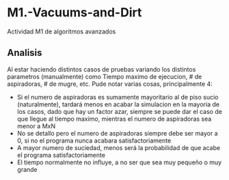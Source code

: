 # M1.-Vacuums-and-Dirt
Actividad M1 de algoritmos avanzados

## Analisis
Al estar haciendo distintos casos de pruebas variando los distintos parametros (manualmente) como Tiempo maximo de ejecucion, # de aspiradoras, # de mugre, etc. Pude notar varias cosas, principalmente 4:
* Si el numero de aspiradoras es sumamente mayoritario al de piso sucio (naturalmente), tardará menos en acabar la simulacion en la mayoria de los casos, dado que hay un factor azar, siempre se puede dar el caso de que llegue al tiempo maximo, mientras el numero de aspiradoras sea menor a MxN
* No se detallo pero el numero de aspiradoras siempre debe ser mayor a 0, si no el programa nunca acabara satisfactoriamente
* A mayor numero de suciedad, menos será la probabilidad de que acabe el programa satisfactoriamente
* El tiempo normalmente no influye, a no ser que sea muy pequeño o muy grande
